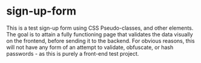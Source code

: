 # sign-up-form
This is a test sign-up form using CSS Pseudo-classes, and other elements. The goal is to attain a fully functioning page that validates the data visually on the frontend, before sending it to the backend. 
For obvious reasons, this will not have any form of an attempt to validate, obfuscate, or hash passwords - as this is purely a front-end test project.
